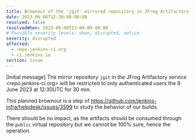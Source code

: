 ```yaml
---
title: Brownout of the 'jgit' mirrored repository in JFrog Artifactory (repo.jenkins-ci.org)
date: 2023-06-08T12:30:00-00:00
resolved: false
resolvedWhen: 2023-06-08T13:00:00-00:00
# Possible severity levels: down, disrupted, notice
severity: disrupted
affected:
  - repo.jenkins-ci.org
  - ci.jenkins.io
section: issue
---
```


[Initial message]
The mirror repository `jgit` in the JFrog Artifactory service <repo.jenkins-ci.org> will be restricted to only authenticated users the 8 June 2023 at 12:30UTC for 30 min.

This planned brownout is a step of <https://github.com/jenkins-infra/helpdesk/issues/3599> to study the behavior of our builds.

There should be no impact, as the artifacts should be consumed through the `public` virtual repository but we cannot be 100% sure, hence the operation.
